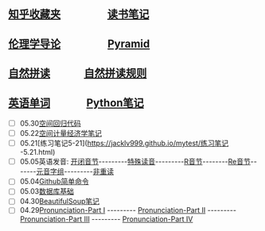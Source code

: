 ## [知乎收藏夹](https://jacklv999.github.io/mytest/zhihu/) &emsp;&emsp;&emsp;&emsp; [读书笔记](https://jacklv999.github.io/mytest/%E8%AF%BB%E4%B9%A6%E7%AC%94%E8%AE%B0/)
## [伦理学导论](https://jacklv999.github.io/mytest/读书笔记/伦理学/伦理学导论.html)&ensp;&emsp;&emsp;&emsp;&emsp;[Pyramid](https://jacklv999.github.io/mytest/读书笔记/语言篇/Pyramid.html)

## [自然拼读](https://jacklv999.github.io/mytest/egls/自然拼读法.html) &emsp;&emsp;&emsp;[自然拼读规则](https://jacklv999.github.io/mytest/egls/自然拼读规则.html) 

## [英语单词](https://jacklv999.github.io/mytest/egls/word.html)  &emsp;&emsp;&emsp;  [Python笔记](https://jacklv999.github.io/mytest/旧文件整理/Python笔记.html)


- [ ] 05.30[空间回归代码](https://jacklv999.github.io/mytest/空间回归代码.html)
- [ ] 05.22[空间计量经济学笔记](https://jacklv999.github.io/mytest/空间计量经济学笔记.html)
- [ ] 05.21[练习笔记5-21](https://jacklv999.github.io/mytest/练习笔记 -5.21.html)
- [ ] 05.05英语发音: [开闭音节](https://jacklv999.github.io/mytest/egls/Prnc-%E5%BC%80%E9%97%AD%E9%9F%B3%E8%8A%82.html)---------[特殊读音](https://jacklv999.github.io/mytest/egls/Prnc-%E7%89%B9%E6%AE%8A%E8%AF%BB%E9%9F%B3.html)---------[R音节](https://jacklv999.github.io/mytest/egls/Prnc-R%E9%9F%B3%E8%8A%82.html)--------[Re音节](https://jacklv999.github.io/mytest/egls/Prnc-Re%E9%9F%B3%E8%8A%82.html)-------[元音字组](https://jacklv999.github.io/mytest/egls/Prnc-%E5%85%83%E9%9F%B3%E5%AD%97%E7%BB%84.html)---------[非重读](https://jacklv999.github.io/mytest/egls/Prnc-%E9%9D%9E%E9%87%8D%E8%AF%BB.html)
- [ ] 05.04[Github简单命令](https://jacklv999.github.io/mytest/Github%E7%AE%80%E5%8D%95%E5%91%BD%E4%BB%A4.html)
- [ ] 05.03[数据库基础](https://jacklv999.github.io/mytest/数据库基础.html)
- [ ] 04.30[BeautifulSoup笔记](https://www.jianshu.com/p/03fb1603343c)
- [ ] 04.29[Pronunciation-Part I](https://jacklv999.github.io/mytest/Prnct--HART.html) --------- [Pronunciation-Part II](https://jacklv999.github.io/mytest/Prnct-Rhythm&Intonation.html) ---------  [Pronunciation-Part III](https://jacklv999.github.io/mytest/Prnct--Consonsant.html) ---------  [Pronunciation-Part IV](https://jacklv999.github.io/mytest/Prnct--Vowel.html)
